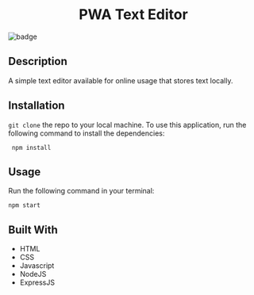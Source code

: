 <h1 align="center">PWA Text Editor</h1>

![badge](https://img.shields.io/badge/license-MIT-blue.svg)

## Description

A simple text editor available for online usage that stores text locally.

## Installation

`git clone` the repo to your local machine. To use this application, run the following command to install the dependencies:

     npm install

## Usage

Run the following command in your terminal:

    npm start

## Built With

- HTML
- CSS
- Javascript
- NodeJS
- ExpressJS
